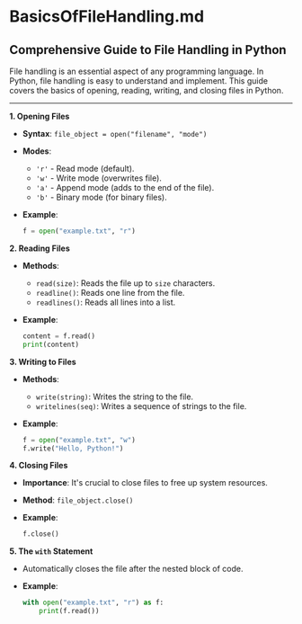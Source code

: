 # BasicsOfFileHandling.md

## Comprehensive Guide to File Handling in Python

File handling is an essential aspect of any programming language. In Python, file handling is easy to understand and implement. This guide covers the basics of opening, reading, writing, and closing files in Python.

---

**1. Opening Files**

- **Syntax**: `file_object = open("filename", "mode")`
- **Modes**:
  - `'r'` - Read mode (default).
  - `'w'` - Write mode (overwrites file).
  - `'a'` - Append mode (adds to the end of the file).
  - `'b'` - Binary mode (for binary files).
- **Example**:

     ```python
     f = open("example.txt", "r")
     ```

**2. Reading Files**

- **Methods**:
  - `read(size)`: Reads the file up to `size` characters.
  - `readline()`: Reads one line from the file.
  - `readlines()`: Reads all lines into a list.
- **Example**:

     ```python
     content = f.read()
     print(content)
     ```

**3. Writing to Files**

- **Methods**:
  - `write(string)`: Writes the string to the file.
  - `writelines(seq)`: Writes a sequence of strings to the file.
- **Example**:

     ```python
     f = open("example.txt", "w")
     f.write("Hello, Python!")
     ```

**4. Closing Files**

- **Importance**: It's crucial to close files to free up system resources.
- **Method**: `file_object.close()`
- **Example**:

     ```python
     f.close()
     ```

**5. The `with` Statement**

- Automatically closes the file after the nested block of code.
- **Example**:

     ```python
     with open("example.txt", "r") as f:
         print(f.read())
     ```
